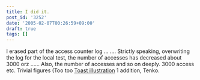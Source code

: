 ```yaml
---
title: I did it.
post_id: '3252'
date: '2005-02-07T00:26:59+09:00'
draft: true
tags: []
---
```


I erased part of the access counter log ... .... Strictly speaking, overwriting the log for the local test, the number of accesses has decreased about 3000 orz ...... Also, the number of accesses and so on deeply. 3000 access etc. Trivial figures (Too too [Toast illustration](https://danmaq.com/3251) 1 addition, Tenko.
